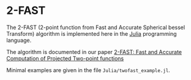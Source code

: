 2-FAST
======

The 2-FAST (2-point function from Fast and Accurate Spherical bessel Transform)
algorithm is implemented here in the [Julia](https://julialang.org) programming
language.

The algorithm is documented in our paper [2-FAST: Fast and Accurate Computation of Projected Two-point functions](https://arxiv.org/abs/1709.02401)

Minimal examples are given in the file `Julia/twofast_example.jl`.
